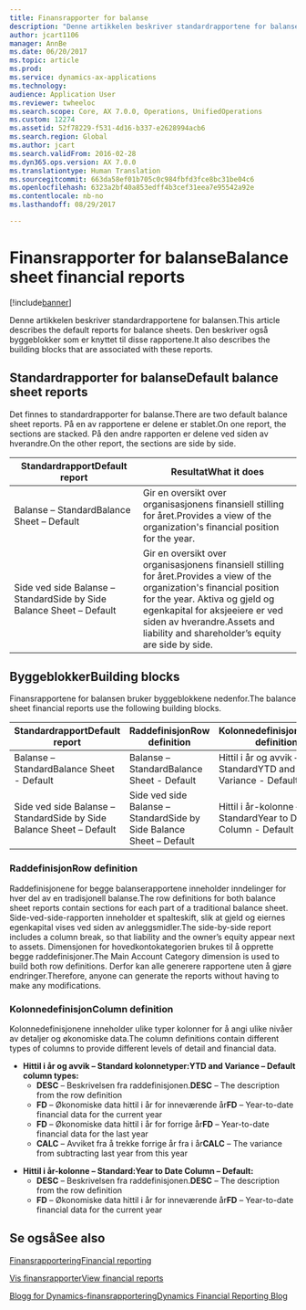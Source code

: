 ```yaml
---
title: Finansrapporter for balanse
description: "Denne artikkelen beskriver standardrapportene for balansen. Den beskriver også byggeblokker som er knyttet til disse rapportene."
author: jcart1106
manager: AnnBe
ms.date: 06/20/2017
ms.topic: article
ms.prod: 
ms.service: dynamics-ax-applications
ms.technology: 
audience: Application User
ms.reviewer: twheeloc
ms.search.scope: Core, AX 7.0.0, Operations, UnifiedOperations
ms.custom: 12274
ms.assetid: 52f78229-f531-4d16-b337-e2628994acb6
ms.search.region: Global
ms.author: jcart
ms.search.validFrom: 2016-02-28
ms.dyn365.ops.version: AX 7.0.0
ms.translationtype: Human Translation
ms.sourcegitcommit: 663da58ef01b705c0c984fbfd3fce8bc31be04c6
ms.openlocfilehash: 6323a2bf40a853edff4b3cef31eea7e95542a92e
ms.contentlocale: nb-no
ms.lasthandoff: 08/29/2017

---
```


# <a name="balance-sheet-financial-reports"></a><span data-ttu-id="8b43d-104">Finansrapporter for balanse</span><span class="sxs-lookup"><span data-stu-id="8b43d-104">Balance sheet financial reports</span></span>

[!include[banner](../includes/banner.md)]


<span data-ttu-id="8b43d-105">Denne artikkelen beskriver standardrapportene for balansen.</span><span class="sxs-lookup"><span data-stu-id="8b43d-105">This article describes the default reports for balance sheets.</span></span> <span data-ttu-id="8b43d-106">Den beskriver også byggeblokker som er knyttet til disse rapportene.</span><span class="sxs-lookup"><span data-stu-id="8b43d-106">It also describes the building blocks that are associated with these reports.</span></span> 

<a name="default-balance-sheet-reports"></a><span data-ttu-id="8b43d-107">Standardrapporter for balanse</span><span class="sxs-lookup"><span data-stu-id="8b43d-107">Default balance sheet reports</span></span>
-----------------------------

<span data-ttu-id="8b43d-108">Det finnes to standardrapporter for balanse.</span><span class="sxs-lookup"><span data-stu-id="8b43d-108">There are two default balance sheet reports.</span></span> <span data-ttu-id="8b43d-109">På en av rapportene er delene er stablet.</span><span class="sxs-lookup"><span data-stu-id="8b43d-109">On one report, the sections are stacked.</span></span> <span data-ttu-id="8b43d-110">På den andre rapporten er delene ved siden av hverandre.</span><span class="sxs-lookup"><span data-stu-id="8b43d-110">On the other report, the sections are side by side.</span></span>

| <span data-ttu-id="8b43d-111">Standardrapport</span><span class="sxs-lookup"><span data-stu-id="8b43d-111">Default report</span></span>                       | <span data-ttu-id="8b43d-112">Resultat</span><span class="sxs-lookup"><span data-stu-id="8b43d-112">What it does</span></span>                                                                                                                           |
|--------------------------------------|----------------------------------------------------------------------------------------------------------------------------------------|
| <span data-ttu-id="8b43d-113">Balanse – Standard</span><span class="sxs-lookup"><span data-stu-id="8b43d-113">Balance Sheet – Default</span></span>              | <span data-ttu-id="8b43d-114">Gir en oversikt over organisasjonens finansiell stilling for året.</span><span class="sxs-lookup"><span data-stu-id="8b43d-114">Provides a view of the organization's financial position for the year.</span></span>                                                                 |
| <span data-ttu-id="8b43d-115">Side ved side Balanse – Standard</span><span class="sxs-lookup"><span data-stu-id="8b43d-115">Side by Side Balance Sheet – Default</span></span> | <span data-ttu-id="8b43d-116">Gir en oversikt over organisasjonens finansiell stilling for året.</span><span class="sxs-lookup"><span data-stu-id="8b43d-116">Provides a view of the organization's financial position for the year.</span></span> <span data-ttu-id="8b43d-117">Aktiva og gjeld og egenkapital for aksjeeiere er ved siden av hverandre.</span><span class="sxs-lookup"><span data-stu-id="8b43d-117">Assets and liability and shareholder’s equity are side by side.</span></span> |

## <a name="building-blocks"></a><span data-ttu-id="8b43d-118">Byggeblokker</span><span class="sxs-lookup"><span data-stu-id="8b43d-118">Building blocks</span></span>
<span data-ttu-id="8b43d-119">Finansrapportene for balansen bruker byggeblokkene nedenfor.</span><span class="sxs-lookup"><span data-stu-id="8b43d-119">The balance sheet financial reports use the following building blocks.</span></span>

| <span data-ttu-id="8b43d-120">Standardrapport</span><span class="sxs-lookup"><span data-stu-id="8b43d-120">Default report</span></span>                       | <span data-ttu-id="8b43d-121">Raddefinisjon</span><span class="sxs-lookup"><span data-stu-id="8b43d-121">Row definition</span></span>                       | <span data-ttu-id="8b43d-122">Kolonnedefinisjon</span><span class="sxs-lookup"><span data-stu-id="8b43d-122">Column definition</span></span>             |
|--------------------------------------|--------------------------------------|-------------------------------|
| <span data-ttu-id="8b43d-123">Balanse – Standard</span><span class="sxs-lookup"><span data-stu-id="8b43d-123">Balance Sheet - Default</span></span>              | <span data-ttu-id="8b43d-124">Balanse – Standard</span><span class="sxs-lookup"><span data-stu-id="8b43d-124">Balance Sheet - Default</span></span>              | <span data-ttu-id="8b43d-125">Hittil i år og avvik – Standard</span><span class="sxs-lookup"><span data-stu-id="8b43d-125">YTD and Variance - Default</span></span>    |
| <span data-ttu-id="8b43d-126">Side ved side Balanse – Standard</span><span class="sxs-lookup"><span data-stu-id="8b43d-126">Side by Side Balance Sheet – Default</span></span> | <span data-ttu-id="8b43d-127">Side ved side Balanse – Standard</span><span class="sxs-lookup"><span data-stu-id="8b43d-127">Side by Side Balance Sheet – Default</span></span> | <span data-ttu-id="8b43d-128">Hittil i år-kolonne – Standard</span><span class="sxs-lookup"><span data-stu-id="8b43d-128">Year to Date Column - Default</span></span> |

### <a name="row-definition"></a><span data-ttu-id="8b43d-129">Raddefinisjon</span><span class="sxs-lookup"><span data-stu-id="8b43d-129">Row definition</span></span>

<span data-ttu-id="8b43d-130">Raddefinisjonene for begge balanserapportene inneholder inndelinger for hver del av en tradisjonell balanse.</span><span class="sxs-lookup"><span data-stu-id="8b43d-130">The row definitions for both balance sheet reports contain sections for each part of a traditional balance sheet.</span></span> <span data-ttu-id="8b43d-131">Side-ved-side-rapporten inneholder et spalteskift, slik at gjeld og eiernes egenkapital vises ved siden av anleggsmidler.</span><span class="sxs-lookup"><span data-stu-id="8b43d-131">The side-by-side report includes a column break, so that liability and the owner’s equity appear next to assets.</span></span> <span data-ttu-id="8b43d-132">Dimensjonen for hovedkontokategorien brukes til å opprette begge raddefinisjoner.</span><span class="sxs-lookup"><span data-stu-id="8b43d-132">The Main Account Category dimension is used to build both row definitions.</span></span> <span data-ttu-id="8b43d-133">Derfor kan alle generere rapportene uten å gjøre endringer.</span><span class="sxs-lookup"><span data-stu-id="8b43d-133">Therefore, anyone can generate the reports without having to make any modifications.</span></span>

### <a name="column-definition"></a><span data-ttu-id="8b43d-134">Kolonnedefinisjon</span><span class="sxs-lookup"><span data-stu-id="8b43d-134">Column definition</span></span>

<span data-ttu-id="8b43d-135">Kolonnedefinisjonene inneholder ulike typer kolonner for å angi ulike nivåer av detaljer og økonomiske data.</span><span class="sxs-lookup"><span data-stu-id="8b43d-135">The column definitions contain different types of columns to provide different levels of detail and financial data.</span></span>

-   <span data-ttu-id="8b43d-136">**Hittil i år og avvik – Standard kolonnetyper:**</span><span class="sxs-lookup"><span data-stu-id="8b43d-136">**YTD and Variance – Default column types:**</span></span>
    -   <span data-ttu-id="8b43d-137">**DESC** – Beskrivelsen fra raddefinisjonen.</span><span class="sxs-lookup"><span data-stu-id="8b43d-137">**DESC** – The description from the row definition</span></span>
    -   <span data-ttu-id="8b43d-138">**FD** – Økonomiske data hittil i år for inneværende år</span><span class="sxs-lookup"><span data-stu-id="8b43d-138">**FD** – Year-to-date financial data for the current year</span></span>
    -   <span data-ttu-id="8b43d-139">**FD** – Økonomiske data hittil i år for forrige år</span><span class="sxs-lookup"><span data-stu-id="8b43d-139">**FD** – Year-to-date financial data for the last year</span></span>
    -   <span data-ttu-id="8b43d-140">**CALC** – Avviket fra å trekke forrige år fra i år</span><span class="sxs-lookup"><span data-stu-id="8b43d-140">**CALC** – The variance from subtracting last year from this year</span></span>

<!-- -->

-   <span data-ttu-id="8b43d-141">**Hittil i år-kolonne – Standard:**</span><span class="sxs-lookup"><span data-stu-id="8b43d-141">**Year to Date Column – Default:**</span></span>
    -   <span data-ttu-id="8b43d-142">**DESC** – Beskrivelsen fra raddefinisjonen.</span><span class="sxs-lookup"><span data-stu-id="8b43d-142">**DESC** – The description from the row definition</span></span>
    -   <span data-ttu-id="8b43d-143">**FD** – Økonomiske data hittil i år for inneværende år</span><span class="sxs-lookup"><span data-stu-id="8b43d-143">**FD** – Year-to-date financial data for the current year</span></span>

 

<a name="see-also"></a><span data-ttu-id="8b43d-144">Se også</span><span class="sxs-lookup"><span data-stu-id="8b43d-144">See also</span></span>
--------

[<span data-ttu-id="8b43d-145">Finansrapportering</span><span class="sxs-lookup"><span data-stu-id="8b43d-145">Financial reporting</span></span>](financial-reporting-getting-started.md)

[<span data-ttu-id="8b43d-146">Vis finansrapporter</span><span class="sxs-lookup"><span data-stu-id="8b43d-146">View financial reports</span></span>](view-financial-reports.md)

[<span data-ttu-id="8b43d-147">Blogg for Dynamics-finansrapportering</span><span class="sxs-lookup"><span data-stu-id="8b43d-147">Dynamics Financial Reporting Blog</span></span>](http://blogs.msdn.com/b/dynamics_financial_reporting/)




